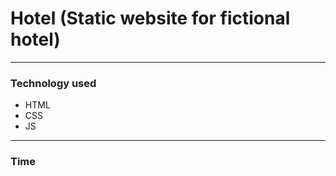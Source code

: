 # Hotel (Static website for fictional hotel)

- - - -

### Technology used



* HTML
* CSS
* JS



- - - -

### Time

``` ~2,5 month (Half April, May and June 2019)

